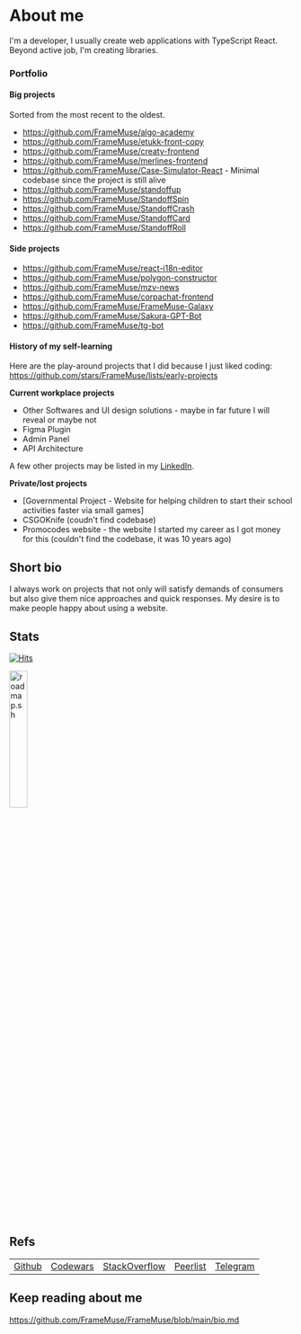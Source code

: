 # About me

I'm a developer, I usually create web applications with TypeScript React. Beyond active job, I'm creating libraries.

### Portfolio

#### Big projects

Sorted from the most recent to the oldest.
  
- https://github.com/FrameMuse/algo-academy
- https://github.com/FrameMuse/etukk-front-copy
- https://github.com/FrameMuse/creaty-frontend
- https://github.com/FrameMuse/merlines-frontend
- https://github.com/FrameMuse/Case-Simulator-React - Minimal codebase since the project is still alive
- https://github.com/FrameMuse/standoffup
- https://github.com/FrameMuse/StandoffSpin
- https://github.com/FrameMuse/StandoffCrash
- https://github.com/FrameMuse/StandoffCard
- https://github.com/FrameMuse/StandoffRoll

#### Side projects

- https://github.com/FrameMuse/react-i18n-editor
- https://github.com/FrameMuse/polygon-constructor
- https://github.com/FrameMuse/mzv-news
- https://github.com/FrameMuse/corpachat-frontend
- https://github.com/FrameMuse/FrameMuse-Galaxy
- https://github.com/FrameMuse/Sakura-GPT-Bot
- https://github.com/FrameMuse/tg-bot

#### History of my self-learning

Here are the play-around projects that I did because I just liked coding:
https://github.com/stars/FrameMuse/lists/early-projects

**Current workplace projects**
- Other Softwares and UI design solutions - maybe in far future I will reveal or maybe not
- Figma Plugin
- Admin Panel
- API Architecture

A few other projects may be listed in my [LinkedIn](https://www.linkedin.com/in/framemuse/).

**Private/lost projects**
- [Governmental Project - Website for helping children to start their school activities faster via small games]
- CSGOKnife (coudn't find codebase)
- Promocodes website - the website I started my career as I got money for this (couldn't find the codebase, it was 10 years ago)

## Short bio

I always work on projects that not only will satisfy demands of consumers but also give them nice approaches and quick responses. My desire is to make people happy about using a website.

## Stats

[![Hits](https://hits.seeyoufarm.com/api/count/incr/badge.svg?url=https%3A%2F%2Fgithub.com%2FFrameMuse%2FFrameMuse&count_bg=%234D91D9&title_bg=%234D555C&icon=hey.svg&icon_color=%23E7E7E7&title=Daily+%2F+Total+views&edge_flat=false)](https://hits.seeyoufarm.com)

<img alt="roadmap.sh" width="25%" src="https://api.roadmap.sh/v1-badge/tall/65395259602c6661a55b4a81?variant=dark&roadmaps=typescript%2Creact%2Csoftware-architect%2Cfrontend" />

## Refs

||||||
|----|----|----|----|----|
|[Github](https://github.com/FrameMuse)|[Codewars](https://www.codewars.com/users/FrameMuse)|[StackOverflow](https://stackoverflow.com/users/story/12468111)|[Peerlist](https://peerlist.io/framemuse)|[Telegram](https://t.me/FrameMuse)|

## Keep reading about me

https://github.com/FrameMuse/FrameMuse/blob/main/bio.md
